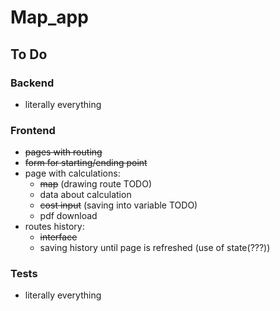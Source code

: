 # Map_app

## To Do
### Backend
- literally everything
### Frontend
- ~~pages with routing~~
- ~~form for starting/ending point~~
- page with calculations:
    - ~~map~~ (drawing route TODO)
    - data about calculation
    - ~~cost input~~ (saving into variable TODO)
    - pdf download
- routes history:
    - ~~interface~~
    - saving history until page is refreshed (use of state(???))
### Tests
- literally everything